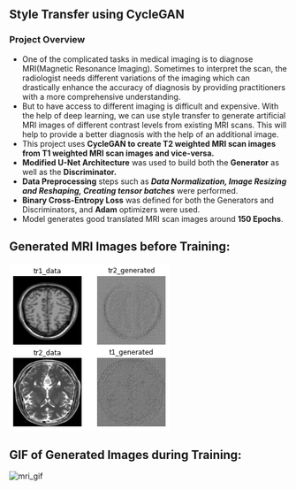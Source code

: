 ## Style Transfer using CycleGAN

### Project Overview
- One of the complicated tasks in medical imaging is to diagnose MRI(Magnetic Resonance Imaging). Sometimes to interpret the scan, the radiologist needs different variations of the imaging which can drastically enhance the accuracy of diagnosis by providing practitioners with a more comprehensive understanding.
- But to have access to different imaging is difficult and expensive. With the help of deep learning, we can use style transfer to generate artificial MRI images of different contrast levels from existing MRI scans. This will help to provide a better diagnosis with the help of an additional image.
- This project uses **CycleGAN to create T2 weighted MRI scan images from T1 weighted MRI scan images and vice-versa.**
- **Modified U-Net Architecture** was used to build both the **Generator** as well as the **Discriminator.**
- **Data Preprocessing** steps such as ***Data Normalization, Image Resizing and Reshaping, Creating tensor batches*** were performed.
- **Binary Cross-Entropy Loss** was defined for both the Generators and Discriminators, and **Adam** optimizers were used.
- Model generates good translated MRI scan images around **150 Epochs**.

## Generated MRI Images before Training:

![first_mri](/images/gan_first.png)

## GIF of Generated Images during Training:
![mri_gif](/images/gan_gif.gif)
